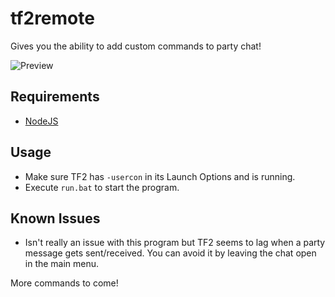# tf2remote
Gives you the ability to add custom commands to party chat!

![Preview](https://i.imgur.com/mkLS5q8.png)

## Requirements
- [NodeJS](https://nodejs.org/)

## Usage
- Make sure TF2 has `-usercon` in its Launch Options and is running.
- Execute `run.bat` to start the program.

## Known Issues
- Isn't really an issue with this program but TF2 seems to lag when a party message gets sent/received. You can avoid it by leaving the chat open in the main menu.

More commands to come!